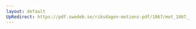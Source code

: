 ```yaml
---
layout: default
UpRedirect: https://pdf.swedeb.se/riksdagen-motions-pdf/1867/mot_1867__ak__00271.pdf
---
```

